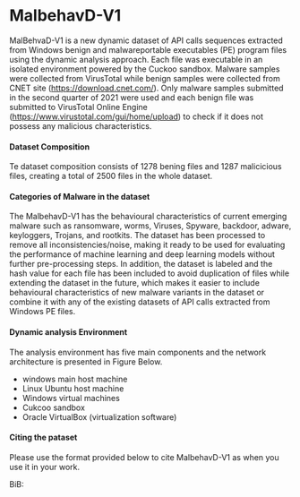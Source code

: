 # MalbehavD-V1
MalBehvaD-V1 is a new dynamic dataset of API calls sequences extracted from Windows benign and malwareportable executables (PE) program files using the dynamic analysis approach. Each file was executable in an isolated environment powered by the Cuckoo sandbox.  Malware samples were collected from VirusTotal while benign samples were collected from CNET site (https://download.cnet.com/). Only malware samples submitted in the second quarter of 2021 were used and each benign file was submitted to VirusTotal Online Engine (https://www.virustotal.com/gui/home/upload) to check if it does not possess any malicious characteristics.
#### Dataset Composition
Te dataset composition consists of 1278 bening files and 1287 malicicious files, creating a total of 2500 files in the whole dataset.
#### Categories of Malware in the dataset
The MalbehavD-V1 has the behavioural characteristics of current emerging malware such as ransomware, worms, Viruses,
Spyware, backdoor, adware, keyloggers, Trojans, and rootkits. The dataset has been processed to remove all inconsistencies/noise, making it ready to be used for evaluating the performance of machine learning and deep
learning models without further pre-processing steps. In addition, the dataset is labeled and the hash value for each file
has been included to avoid duplication of files while extending
the dataset in the future, which makes it easier to include behavioural characteristics of new malware variants in the dataset
or combine it with any of the existing datasets of API calls extracted from Windows PE files.
#### Dynamic analysis Environment
The analysis environment has  five main components and the network architecture is presented in Figure Below.  
- windows main host machine
- Linux Ubuntu host machine
- Windows virtual machines
- Cukcoo sandbox
- Oracle VirtualBox (virtualization software)

#### Citing the pataset
Please use the format provided below to cite MalbehavD-V1 as when you use it in your work.

BiB: 
